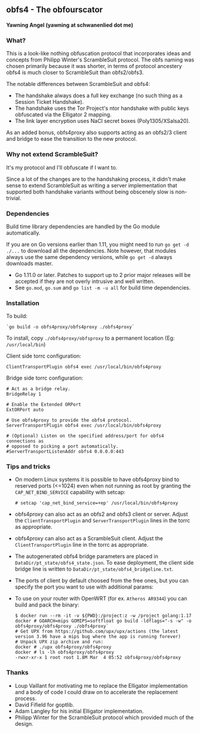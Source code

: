 ## obfs4 - The obfourscator
#### Yawning Angel (yawning at schwanenlied dot me)

### What?

This is a look-like nothing obfuscation protocol that incorporates ideas and
concepts from Philipp Winter's ScrambleSuit protocol.  The obfs naming was
chosen primarily because it was shorter, in terms of protocol ancestery obfs4
is much closer to ScrambleSuit than obfs2/obfs3.

The notable differences between ScrambleSuit and obfs4:

 * The handshake always does a full key exchange (no such thing as a Session
   Ticket Handshake).
 * The handshake uses the Tor Project's ntor handshake with public keys
   obfuscated via the Elligator 2 mapping.
 * The link layer encryption uses NaCl secret boxes (Poly1305/XSalsa20).

As an added bonus, obfs4proxy also supports acting as an obfs2/3 client and
bridge to ease the transition to the new protocol.

### Why not extend ScrambleSuit?

It's my protocol and I'll obfuscate if I want to.

Since a lot of the changes are to the handshaking process, it didn't make sense
to extend ScrambleSuit as writing a server implementation that supported both
handshake variants without being obscenely slow is non-trivial.

### Dependencies

Build time library dependencies are handled by the Go module automatically.

If you are on Go versions earlier than 1.11, you might need to run `go get -d
./...` to download all the dependencies. Note however, that modules always use
the same dependency versions, while `go get -d` always downloads master.

 * Go 1.11.0 or later. Patches to support up to 2 prior major releases will
   be accepted if they are not overly intrusive and well written.
 * See `go.mod`, `go.sum` and `go list -m -u all` for build time dependencies.

### Installation

To build:

	`go build -o obfs4proxy/obfs4proxy ./obfs4proxy`

To install, copy `./obfs4proxy/obfsproxy` to a permanent location
(Eg: `/usr/local/bin`)

Client side torrc configuration:
```
ClientTransportPlugin obfs4 exec /usr/local/bin/obfs4proxy
```

Bridge side torrc configuration:
```
# Act as a bridge relay.
BridgeRelay 1

# Enable the Extended ORPort
ExtORPort auto

# Use obfs4proxy to provide the obfs4 protocol.
ServerTransportPlugin obfs4 exec /usr/local/bin/obfs4proxy

# (Optional) Listen on the specified address/port for obfs4 connections as
# opposed to picking a port automatically.
#ServerTransportListenAddr obfs4 0.0.0.0:443
```

### Tips and tricks

 * On modern Linux systems it is possible to have obfs4proxy bind to reserved
   ports (<=1024) even when not running as root by granting the
   `CAP_NET_BIND_SERVICE` capability with setcap:

   `# setcap 'cap_net_bind_service=+ep' /usr/local/bin/obfs4proxy`

 * obfs4proxy can also act as an obfs2 and obfs3 client or server.  Adjust the
   `ClientTransportPlugin` and `ServerTransportPlugin` lines in the torrc as
   appropriate.

 * obfs4proxy can also act as a ScrambleSuit client.  Adjust the
   `ClientTransportPlugin` line in the torrc as appropriate.

 * The autogenerated obfs4 bridge parameters are placed in
   `DataDir/pt_state/obfs4_state.json`.  To ease deployment, the client side
   bridge line is written to `DataDir/pt_state/obfs4_bridgeline.txt`.

 * The ports of client by default choosed from the free ones, but you can specify the port you want
   to use with additional params:

 * To use on your router with OpenWRT (for ex. `Atheros AR9344`) you can build and pack the binary:
    ```
    $ docker run --rm -it -v ${PWD}:/project:z -w /project golang:1.17
    docker # GOARCH=mips GOMIPS=softfloat go build -ldflags="-s -w" -o obfs4proxy/obfs4proxy ./obfs4proxy`
    # Get UPX from https://github.com/upx/upx/actions (the latest version 3.96 have a mips bug where the app is running forever)
    # Unpack UPX zip archive and run:
    docker # ./upx obfs4proxy/obfs4proxy
    docker # ls -lh obfs4proxy/obfs4proxy
    -rwxr-xr-x 1 root root 1.8M Mar  4 05:52 obfs4proxy/obfs4proxy
    ```

### Thanks

 * Loup Vaillant for motivating me to replace the Elligator implementation
   and a body of code I could draw on to accelerate the replacement process.
 * David Fifield for goptlib.
 * Adam Langley for his initial Elligator implementation.
 * Philipp Winter for the ScrambleSuit protocol which provided much of the
   design.

